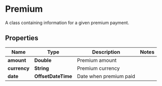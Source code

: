 

# Premium

A class containing information for a given premium payment.

## Properties

Name | Type | Description | Notes
------------ | ------------- | ------------- | -------------
**amount** | **Double** | Premium amount | 
**currency** | **String** | Premium currency | 
**date** | **OffsetDateTime** | Date when premium paid | 



